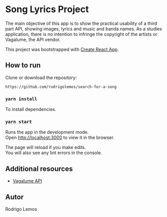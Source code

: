 # Song Lyrics Project

The main objective of this app is to show the practical usability of a third part API, showing images, lyrics and music and banda names. As a studies application, there is no intention to infringe the copyright of the artists or Vagalume, the API vendor.

This project was bootstrapped with [Create React App](https://github.com/facebook/create-react-app).

## How to run

Clone or download the repository:
```
https://github.com/rodrigolemos/search-for-a-song
```

### `yarn install`

To install dependencies.<br />

### `yarn start`

Runs the app in the development mode.<br />
Open [http://localhost:3000](http://localhost:3000) to view it in the browser.

The page will reload if you make edits.<br />
You will also see any lint errors in the console.

## Additional resources
- [Vagalume API](https://api.vagalume.com.br/)

## Autor

Rodrigo Lemos

